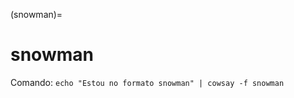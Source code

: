 (snowman)=

# snowman

Comando: `echo "Estou no formato snowman" | cowsay -f snowman`

```{literalinclude} saidas/snowman.txt 
```


